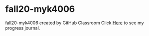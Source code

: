 # fall20-myk4006
fall20-myk4006 created by GitHub Classroom
Click [Here](https://bu-ie-360.github.io/fall20-myk4006) to see my progress journal. 
